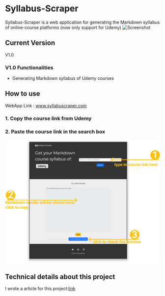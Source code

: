 # Syllabus-Scraper
Syllabus-Scraper is a web application for generating the Markdown syllabus of online-course platforms (now only support for Udemy)
![Screenshot](/images/projectgif.gif)

## Current Version
V1.0
### V1.0 Functionalities
* Generating Markdown syllabus of Udemy courses

## How to use
WebApp Link : www.syllabuscraper.com
### 1. Copy the course link from Udemy 
### 2. Paste the course link in the search box
![Screenshot](/images/index.png)

## Technical details about this project
I wrote a article for this project:[link](https://medium.com/@effylh/building-an-online-course-syllabus-scraper-with-flask-udemyapi-postgresql-on-heroku-262b727e228b)

